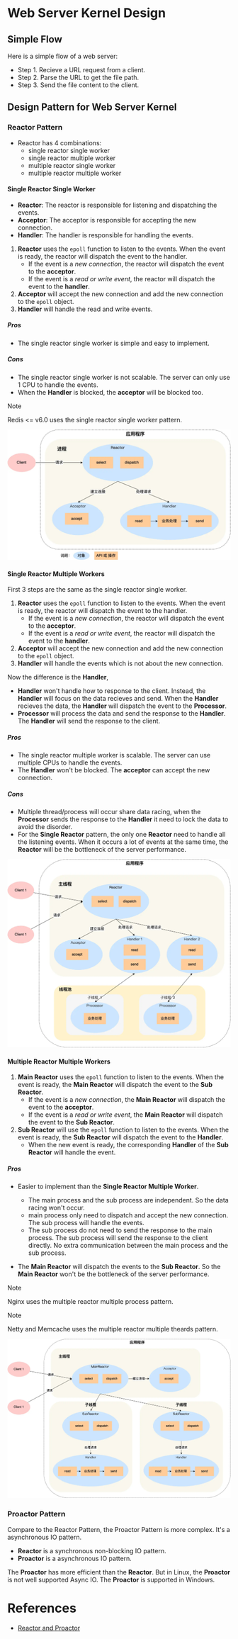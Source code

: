 # Web Server Kernel Design

## Simple Flow

Here is a simple flow of a web server:

* Step 1. Recieve a URL request from a client.
* Step 2. Parse the URL to get the file path.
* Step 3. Send the file content to the client.

## Design Pattern for Web Server Kernel

### Reactor Pattern

* Reactor has 4 combinations:
    - single reactor single worker
    - single reactor multiple worker
    - multiple reactor single worker
    - multiple reactor multiple worker

#### Single Reactor Single Worker

* **Reactor**: The reactor is responsible for listening and dispatching the events.
* **Acceptor**: The acceptor is responsible for accepting the new connection.
* **Handler**: The handler is responsible for handling the events.

1. **Reactor** uses the `epoll` function to listen to the events. When the event is ready, the reactor will dispatch the event to the handler.
    - If the event is a *new connection*, the reactor will dispatch the event to the **acceptor**.
    - If the event is a *read or write event*, the reactor will dispatch the event to the **handler**.
2. **Acceptor** will accept the new connection and add the new connection to the `epoll` object.
3. **Handler** will handle the read and write events.

##### Pros

* The single reactor single worker is simple and easy to implement.

##### Cons

* The single reactor single worker is not scalable. The server can only use 1 CPU to handle the events.
* When the **Handler** is blocked, the **acceptor** will be blocked too.

> [!NOTE]
> Redis <= v6.0 uses the single reactor single worker pattern.

![Single Reactor Single Worker Flow](images/SRSW.png)

#### Single Reactor Multiple Workers

First 3 steps are the same as the single reactor single worker.

1. **Reactor** uses the `epoll` function to listen to the events. When the event is ready, the reactor will dispatch the event to the handler.
    - If the event is a *new connection*, the reactor will dispatch the event to the **acceptor**.
    - If the event is a *read or write event*, the reactor will dispatch the event to the **handler**.
2. **Acceptor** will accept the new connection and add the new connection to the `epoll` object.
3. **Handler** will handle the events which is not about the new connection.

Now the difference is the **Handler**,

- **Handler** won't handle how to response to the client. Instead, the **Handler** will focus on the data recieves and send. When the **Handler** recieves the data, the **Handler** will dispatch the event to the **Processor**.
- **Processor** will process the data and send the response to the **Handler**. The **Handler** will send the response to the client.

##### Pros

* The single reactor multiple worker is scalable. The server can use multiple CPUs to handle the events.
* The **Handler** won't be blocked. The **acceptor** can accept the new connection.

##### Cons

* Multiple thread/process will occur share data racing, when the **Processor** sends the response to the **Handler** it need to lock the data to avoid the disorder.
* For the **Single Reactor** pattern, the only one **Reactor** need to handle all the listening events. When it occurs a lot of events at the same time, the **Reactor** will be the bottleneck of the server performance.

![Single Reactor Multiple Worker Flow](images/SRMW.png)

#### Multiple Reactor Multiple Workers

1. **Main Reactor** uses the `epoll` function to listen to the events. When the event is ready, the **Main Reactor** will dispatch the event to the **Sub Reactor**.
    - If the event is a *new connection*, the **Main Reactor** will dispatch the event to the **acceptor**.
    - If the event is a *read or write event*, the **Main Reactor** will dispatch the event to the **Sub Reactor**.
2. **Sub Reactor** will use the `epoll` function to listen to the events. When the event is ready, the **Sub Reactor** will dispatch the event to the **Handler**.
    * When the new event is ready, the corresponding **Handler** of the **Sub Reactor** will handle the event.

##### Pros

* Easier to implement than the **Single Reactor Multiple Worker**.
    * The main process and the sub process are independent. So the data racing won't occur.
    * main process only need to dispatch and accept the new connection. The sub process will handle the events.
    * The sub process do not need to send the response to the main process. The sub process will send the response to the client directly. No extra communication between the main process and the sub process.

* The **Main Reactor** will dispatch the events to the **Sub Reactor**. So the **Main Reactor** won't be the bottleneck of the server performance.

> [!NOTE]
> Nginx uses the multiple reactor multiple process pattern.

> [!NOTE]
> Netty and Memcache uses the multiple reactor multiple theards pattern.

![Multiple Reactor Multiple Worker Flow](images/MRMW.png)

### Proactor Pattern

Compare to the Reactor Pattern, the Proactor Pattern is more complex. It's a asynchronous IO pattern.

* **Reactor** is a synchronous non-blocking IO pattern.
* **Proactor** is a asynchronous IO pattern.

The **Proactor** has more efficient than the **Reactor**. But in Linux, the **Proactor** is not well supported Async IO. The **Proactor** is supported in Windows.

# References

- [Reactor and Proactor](https://www.xiaolincoding.com/os/8_network_system/reactor.html)